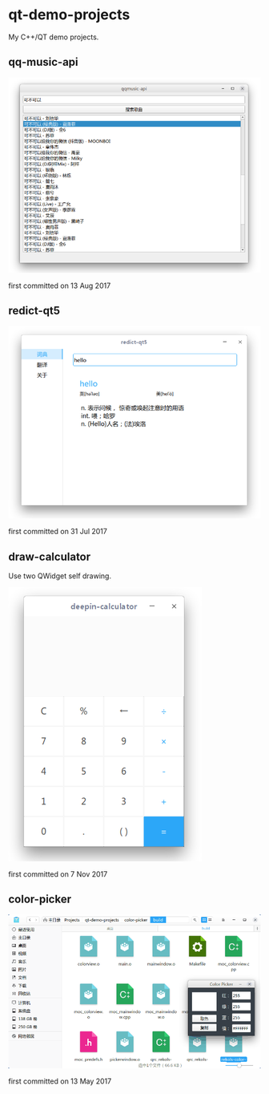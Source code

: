 # qt-demo-projects

My C++/QT demo projects.

## qq-music-api

![](/images/20181212104337.png)

first committed on 13 Aug 2017

## redict-qt5

![](/images/20181212104836.png)

first committed on 31 Jul 2017

## draw-calculator

Use two QWidget self drawing.

![](/images/20181212105443.png)

first committed on 7 Nov 2017

## color-picker

![](/images/20181212110139.gif)

first committed on 13 May 2017
